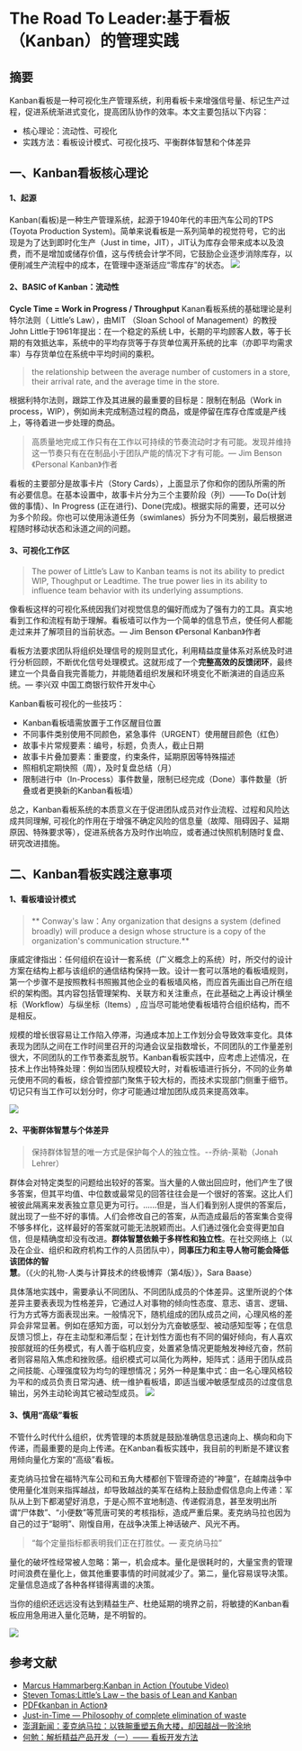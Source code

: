 # The Road To Leader:基于看板（Kanban）的管理实践

## 摘要
Kanban看板是一种可视化生产管理系统，利用看板卡来增强信号量、标记生产过程，促进系统渐进式变化，提高团队协作的效率。本文主要包括以下内容：
- 核心理论：流动性、可视化
- 实践方法：看板设计模式、可视化技巧、平衡群体智慧和个体差异

## 一、Kanban看板核心理论

#### 1、起源
Kanban(看板)是一种生产管理系统，起源于1940年代的丰田汽车公司的TPS (Toyota Production System)。简单来说看板是一系列简单的视觉符号，它的出现是为了达到即时化生产（Just in time，JIT），JIT认为库存会带来成本以及浪费，而不是增加或储存价值，这与传统会计学不同，它鼓励企业逐步消除库存，以便削减生产流程中的成本，在管理中逐渐适应“零库存”的状态。
![](http://ombx24fbq.bkt.clouddn.com/Kanban_Toyota.gif)

#### 2、BASIC of Kanban：流动性
**Cycle Time = Work in Progress / Throughput**
Kanan看板系统的基础理论是利特尔法则（ Little’s Law），由MIT （Sloan School of Management）的教授John Little于1961年提出：在一个稳定的系统 L中，长期的平均顾客人数，等于长期的有效抵达率，系统中的平均存货等于存货单位离开系统的比率（亦即平均需求率）与存货单位在系统中平均时间的乘积。
>the relationship between the average number of customers in a store, their arrival rate, and the average time in the store.

根据利特尔法则，跟踪工作及其进展的最重要的目标是：限制在制品（Work in process，WIP），例如尚未完成制造过程的商品，或是停留在库存仓库或是产线上，等待着进一步处理的商品。

>高质量地完成工作只有在工作以可持续的节奏流动时才有可能。发现并维持这一节奏只有在在制品小于团队产能的情况下才有可能。— Jim Benson  《Personal Kanban》作者

看板的主要部分是故事卡片（Story Cards），上面显示了你和你的团队所需的所有必要信息。在基本设置中，故事卡片分为三个主要阶段（列）——To Do(计划做的事情）、In Progress (正在进行)、Done(完成)。根据实际的需要，还可以分为多个阶段。你也可以使用泳道任务（swimlanes）拆分为不同类别，最后根据进程随时移动状态和泳道之间的问题。

#### 3、可视化工作区

>The power of Little’s Law to Kanban teams is not its ability to predict WIP, Thoughput or Leadtime. The true power lies in its ability to influence team behavior with its underlying assumptions.

像看板这样的可视化系统因我们对视觉信息的偏好而成为了强有力的工具。真实地看到工作和流程有助于理解。看板墙可以作为一个简单的信息节点，使任何人都能走过来并了解项目的当前状态。— Jim Benson  《Personal Kanban》作者

看板方法要求团队将组织处理信号的规则显式化，利用精益度量体系对系统及时进行分析回顾，不断优化信号处理模式。这就形成了一个**完整高效的反馈闭环**，最终建立一个具备自我完善能力，并能随着组织发展和环境变化不断演进的自适应系统。— 李兴双 中国工商银行软件开发中心

Kanban看板可视化的一些技巧：
- Kanban看板墙需放置于工作区醒目位置
- 不同事件类别使用不同颜色，紧急事件（URGENT）使用醒目颜色（红色）
- 故事卡片常规要素：编号，标题，负责人，截止日期
- 故事卡片叠加要素：重要度，约束条件，延期原因等特殊描述
- 照相机定期快照（周），及时复盘总结（月）
- 限制进行中（In-Process）事件数量，限制已经完成（Done）事件数量（折叠或者更换新的Kanban看板墙）

总之，Kanban看板系统的本质意义在于促进团队成员对作业流程、过程和风险达成共同理解, 可视化的作用在于增强不确定风险的信息量（故障、阻碍因子、延期原因、特殊要求等），促进系统各方及时作出响应，或者通过快照机制随时复盘、研究改进措施。

## 二、Kanban看板实践注意事项

#### 1、看板墙设计模式
> ** Conway's law：Any organization that designs a system (defined broadly) will produce a design whose structure is a copy of the organization's communication structure.**

康威定律指出：任何组织在设计一套系统（广义概念上的系统）时，所交付的设计方案在结构上都与该组织的通信结构保持一致。设计一套可以落地的看板墙规则，第一个步骤不是按照教科书照搬其他企业的看板墙风格，而应首先画出自己所在组织的架构图。其内容包括管理架构、关联方和关注重点，在此基础之上再设计横坐标（Workflow）与纵坐标（Items）, 应当尽可能地使看板墙符合组织结构，而不是相反。

规模的增长很容易让工作陷入停滞，沟通成本加上工作划分会导致效率变化。具体表现为团队之间在工作时间里召开的沟通会议呈指数增长，不同团队的工作量差别很大，不同团队的工作节奏紊乱脱节。Kanban看板实践中，应考虑上述情况，在技术上作出特殊处理：例如当团队规模较大时，对看板墙进行拆分，不同的业务单元使用不同的看板，综合管控部门聚焦于较大标的，而技术实现部门侧重于细节。切记只有当工作可以划分时，你才可能通过增加团队成员来提高效率。

![](http://ombx24fbq.bkt.clouddn.com/Kanban_Pattern_DevOps.png)

#### 2、平衡群体智慧与个体差异

>保持群体智慧的唯一方式是保护每个人的独立性。--乔纳-莱勒（Jonah Lehrer）

群体会对特定类型的问题给出较好的答案。当大量的人做出回应时，他们产生了很多答案，但其平均值、中位数或最常见的回答往往会是一个很好的答案。这比人们被彼此隔离来发表独立意见更为可行。......但是，当人们看到别人提供的答案后，就出现了一些不好的事情。人们会修改自己的答案，从而造成最后的答案集合变得不够多样化，这样最好的答案就可能无法脱颖而出。人们通过强化会变得更加自信，但是精确度却没有改进。**群体智慧依赖于多样性和独立性**。在社交网络上（以及在企业、组织和政府机构工作的人员团队中），**同事压力和主导人物可能会降低该团体的智慧**。（《火的礼物-人类与计算技术的终极博弈（第4版）》，Sara Baase）

具体落地实践中，需要承认不同团队、不同团队成员的个体差异。这里所说的个体差异主要表表现为性格差异，它通过人对事物的倾向性态度、意志、语言、逻辑、行为方式等方面表现出来。一般情况下，随机组成的团队成员之间，心理风格的差异会非常显著。例如在感知方面，可以划分为亢奋敏感型、被动感知型等；在信息反馈习惯上，存在主动型和滞后型；在计划性方面也有不同的偏好倾向，有人喜欢按部就班的任务模式，有人善于临机应变，处置紧急情况更能触发神经亢奋，然前者则容易陷入焦虑和挫败感。组织模式可以简化为两种，矩阵式：适用于团队成员之间技能、心理强度较为均匀的理想情况；另外一种是集中式：由一名心理风格较为平和的成员负责日常沟通、统一维护看板墙，即适当缓冲敏感型成员的过度信息输出，另外主动轮询其它被动型成员。
![](http://ombx24fbq.bkt.clouddn.com/Kanban_Pattern_Org.png)

#### 3、慎用“高级”看板

不管什么时代什么组织，优秀管理的本质就是鼓励准确信息迅速向上、横向和向下传递，而最重要的是向上传递。在Kanban看板实践中，我目前的判断是不建议套用倾向量化方案的“高级”看板。

麦克纳马拉曾在福特汽车公司和五角大楼都创下管理奇迹的“神童”，在越南战争中使用量化准则来指挥越战，却导致越战的美军在结构上鼓励虚假信息向上传递：军队从上到下都渴望好消息，于是心照不宣地制造、传递假消息，甚至发明出所谓“尸体数”、“小便数”等荒唐可笑的考核指标，造成严重后果。麦克纳马拉也因为自己的过于“聪明”、刚愎自用，在战争决策上神话破产、风光不再。

>“每个定量指标都表明我们正在打胜仗。— 麦克纳马拉”

量化的破坏性经常被人忽略：第一，机会成本。量化是很耗时的，大量宝贵的管理时间浪费在量化上，做其他重要事情的时间就减少了。第二，量化容易误导决策。定量信息造成了各种各样错得离谱的决策。

当你的组织还远远没有达到精益生产、杜绝延期的境界之前，将敏捷的Kanban看板应用急用进入量化范畴，是不明智的。

![](http://ombx24fbq.bkt.clouddn.com/Kanban_Pattern_YR_201707.png)

## 参考文献
- [Marcus Hammarberg:Kanban in Action  (Youtube Video)](https://www.youtube.com/watch?v=ufCa1VlItLA)
- [Steven Tomas:Little’s Law – the basis of Lean and Kanban](http://itsadeliverything.com/littles-law-the-basis-of-lean-and-kanban)
- [PDF《kanban in Action》](http://3.droppdf.com/files/p99PT/kanban-in-action.pdf)
- [Just-in-Time — Philosophy of complete elimination of waste](http://www.toyota-global.com/company/vision_philosophy/toyota_production_system/just-in-time.html)
- [澎湃新闻：麦克纳马拉：以铁腕重塑五角大楼，却因越战一败涂地](http://www.thepaper.cn/newsDetail_forward_1365119_1)
- [何勉：解析精益产品开发（一）—— 看板开发方法](http://www.infoq.com/cn/articles/kanban-development-method)
